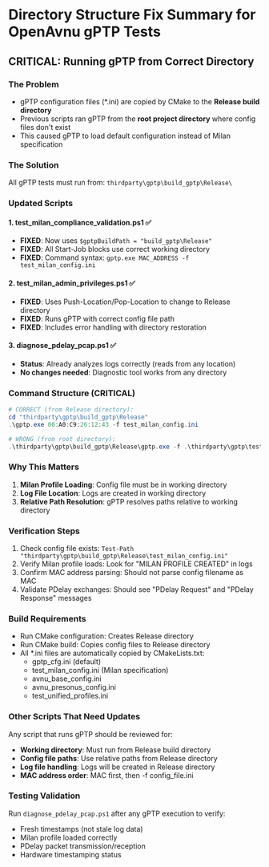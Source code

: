 # Directory Structure Fix Summary for OpenAvnu gPTP Tests

## CRITICAL: Running gPTP from Correct Directory

### The Problem
- gPTP configuration files (*.ini) are copied by CMake to the **Release build directory**
- Previous scripts ran gPTP from the **root project directory** where config files don't exist
- This caused gPTP to load default configuration instead of Milan specification

### The Solution
All gPTP tests must run from: `thirdparty\gptp\build_gptp\Release\`

### Updated Scripts

#### 1. test_milan_compliance_validation.ps1 ✅
- **FIXED**: Now uses `$gptpBuildPath = "build_gptp\Release"`
- **FIXED**: All Start-Job blocks use correct working directory
- **FIXED**: Command syntax: `gptp.exe MAC_ADDRESS -f test_milan_config.ini`

#### 2. test_milan_admin_privileges.ps1 ✅
- **FIXED**: Uses Push-Location/Pop-Location to change to Release directory
- **FIXED**: Runs gPTP with correct config file path
- **FIXED**: Includes error handling with directory restoration

#### 3. diagnose_pdelay_pcap.ps1 ✅
- **Status**: Already analyzes logs correctly (reads from any location)
- **No changes needed**: Diagnostic tool works from any directory

### Command Structure (CRITICAL)
```powershell
# CORRECT (from Release directory):
cd "thirdparty\gptp\build_gptp\Release"
.\gptp.exe 00:A0:C9:26:12:43 -f test_milan_config.ini

# WRONG (from root directory):
.\thirdparty\gptp\build_gptp\Release\gptp.exe -f .\thirdparty\gptp\test_milan_config.ini 00:A0:C9:26:12:43
```

### Why This Matters
1. **Milan Profile Loading**: Config file must be in working directory
2. **Log File Location**: Logs are created in working directory
3. **Relative Path Resolution**: gPTP resolves paths relative to working directory

### Verification Steps
1. Check config file exists: `Test-Path "thirdparty\gptp\build_gptp\Release\test_milan_config.ini"`
2. Verify Milan profile loads: Look for "MILAN PROFILE CREATED" in logs
3. Confirm MAC address parsing: Should not parse config filename as MAC
4. Validate PDelay exchanges: Should see "PDelay Request" and "PDelay Response" messages

### Build Requirements
- Run CMake configuration: Creates Release directory
- Run CMake build: Copies config files to Release directory
- All *.ini files are automatically copied by CMakeLists.txt:
  - gptp_cfg.ini (default)
  - test_milan_config.ini (Milan specification)
  - avnu_base_config.ini
  - avnu_presonus_config.ini
  - test_unified_profiles.ini

### Other Scripts That Need Updates
Any script that runs gPTP should be reviewed for:
- **Working directory**: Must run from Release build directory
- **Config file paths**: Use relative paths from Release directory
- **Log file handling**: Logs will be created in Release directory
- **MAC address order**: MAC first, then -f config_file.ini

### Testing Validation
Run `diagnose_pdelay_pcap.ps1` after any gPTP execution to verify:
- Fresh timestamps (not stale log data)
- Milan profile loaded correctly
- PDelay packet transmission/reception
- Hardware timestamping status